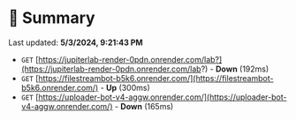 # 📖 Summary
Last updated: **5/3/2024, 9:21:43 PM**

- `GET` [https://jupiterlab-render-0pdn.onrender.com/lab?](https://jupiterlab-render-0pdn.onrender.com/lab?) - **Down** (192ms)
- `GET` [https://filestreambot-b5k6.onrender.com/](https://filestreambot-b5k6.onrender.com/) - **Up** (300ms)
- `GET` [https://uploader-bot-v4-aggw.onrender.com/](https://uploader-bot-v4-aggw.onrender.com/) - **Down** (165ms)
